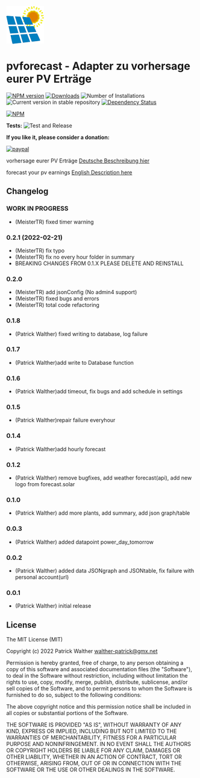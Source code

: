 ![Logo](docs/de/img/pvforecast.png)
# pvforecast - Adapter zu vorhersage eurer PV Erträge
[![NPM version](https://img.shields.io/npm/v/iobroker.pvforecast.svg)](https://www.npmjs.com/package/iobroker.pvforecast)
[![Downloads](https://img.shields.io/npm/dm/iobroker.pvforecast.svg)](https://www.npmjs.com/package/iobroker.pvforecast)
![Number of Installations](https://iobroker.live/badges/pvforecast-installed.svg)
![Current version in stable repository](https://iobroker.live/badges/pvforecast-stable.svg)
[![Dependency Status](https://img.shields.io/david/Patrick-Walther/iobroker.pvforecast.svg)](https://david-dm.org/Patrick-Walther/iobroker.pvforecast)

[![NPM](https://nodei.co/npm/iobroker.pvforecast.png?downloads=true)](https://nodei.co/npm/iobroker.pvforecast/)

**Tests:** ![Test and Release](https://github.com/Patrick-Walther/ioBroker.pvforecast/workflows/Test%20and%20Release/badge.svg)


**If you like it, please consider a donation:**

[![paypal](https://www.paypalobjects.com/en_US/i/btn/btn_donateCC_LG.gif)](https://www.paypal.com/cgi-bin/webscr?cmd=_s-xclick&hosted_button_id=UYB92ZVNEFNF6&source=url)

vorhersage eurer PV Erträge
[Deutsche Beschreibung hier](docs/de/pvforecast.md)

forecast your pv earnings
[English Description here](docs/en/pvforecast.md)

## Changelog

<!--
    Placeholder for the next version (at the beginning of the line):
    ### **WORK IN PROGRESS**
-->
### **WORK IN PROGRESS**
* (MeisterTR) fixed timer warning

### 0.2.1 (2022-02-21)

* (MeisterTR) fix typo
* (MeisterTR) fix no every hour folder in summary
* BREAKING CHANGES FROM 0.1.X PLEASE DELETE AND REINSTALL

### 0.2.0
* (MeisterTR) add jsonConfig (No admin4 support)
* (MeisterTR) fixed bugs and errors
* (MeisterTR) total code refactoring

### 0.1.8
* (Patrick Walther) fixed writing to database, log failure

### 0.1.7
* (Patrick Walther)add write to Database function

### 0.1.6
* (Patrick Walther)add timeout, fix bugs and add schedule in settings

### 0.1.5
* (Patrick Walther)repair failure everyhour 

### 0.1.4
* (Patrick Walther)add hourly forecast

### 0.1.2
* (Patrick Walther) remove bugfixes, add weather forecast(api), add new logo from forecast.solar 

### 0.1.0
* (Patrick Walther) add  more plants, add summary, add json graph/table 

### 0.0.3
* (Patrick Walther) added datapoint power_day_tomorrow

### 0.0.2
* (Patrick Walther) added data JSONgraph and JSONtable, fix failure with personal account(url)

### 0.0.1
* (Patrick Walther) initial release

## License
The MIT License (MIT)

Copyright (c) 2022 Patrick Walther walther-patrick@gmx.net

Permission is hereby granted, free of charge, to any person obtaining a copy
of this software and associated documentation files (the "Software"), to deal
in the Software without restriction, including without limitation the rights
to use, copy, modify, merge, publish, distribute, sublicense, and/or sell
copies of the Software, and to permit persons to whom the Software is
furnished to do so, subject to the following conditions:

The above copyright notice and this permission notice shall be included in
all copies or substantial portions of the Software.

THE SOFTWARE IS PROVIDED "AS IS", WITHOUT WARRANTY OF ANY KIND, EXPRESS OR
IMPLIED, INCLUDING BUT NOT LIMITED TO THE WARRANTIES OF MERCHANTABILITY,
FITNESS FOR A PARTICULAR PURPOSE AND NONINFRINGEMENT. IN NO EVENT SHALL THE
AUTHORS OR COPYRIGHT HOLDERS BE LIABLE FOR ANY CLAIM, DAMAGES OR OTHER
LIABILITY, WHETHER IN AN ACTION OF CONTRACT, TORT OR OTHERWISE, ARISING FROM,
OUT OF OR IN CONNECTION WITH THE SOFTWARE OR THE USE OR OTHER DEALINGS IN
THE SOFTWARE.
